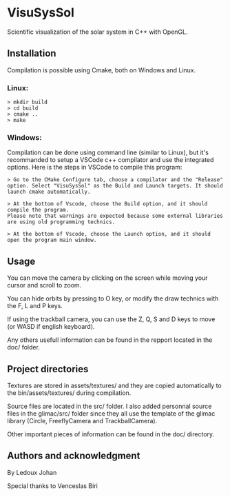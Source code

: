 # **VisuSysSol**
Scientific visualization of the solar system in C++ with OpenGL.

## **Installation**
Compilation is possible using Cmake, both on Windows and Linux.

### Linux:
```
> mkdir build
> cd build
> cmake ..
> make
```

### Windows:
Compilation can be done using command line (similar to Linux), but it's recommanded to setup a VSCode c++ compilator and use the integrated options. Here is the steps in VSCode to compile this program:
```
> Go to the CMake Configure tab, choose a compilator and the "Release" option. Select "VisuSysSol" as the Build and Launch targets. It should launch cmake automatically.

> At the bottom of Vscode, choose the Build option, and it should compile the program.
Please note that warnings are expected because some external libraries are using old programming technics.

> At the bottom of Vscode, choose the Launch option, and it should open the program main window.
```

## **Usage**
You can move the camera by clicking on the screen while moving your cursor and scroll to zoom.

You can hide orbits by pressing to O key, or modify the draw technics with the F, L and P keys.

If using the trackball camera, you can use the Z, Q, S and D keys to move (or WASD if english keyboard).

Any others usefull information can be found in the repport located in the doc/ folder.

## **Project directories**
Textures are stored in assets/textures/ and they are copied automatically to the bin/assets/textures/ during compilation.

Source files are located in the src/ folder. I also added personnal source files in the glimac/src/ folder since they all use the template of the glimac library (Circle, FreeflyCamera and TrackballCamera).

Other important pieces of information can be found in the doc/ directory.

## **Authors and acknowledgment**
By Ledoux Johan

Special thanks to Venceslas Biri